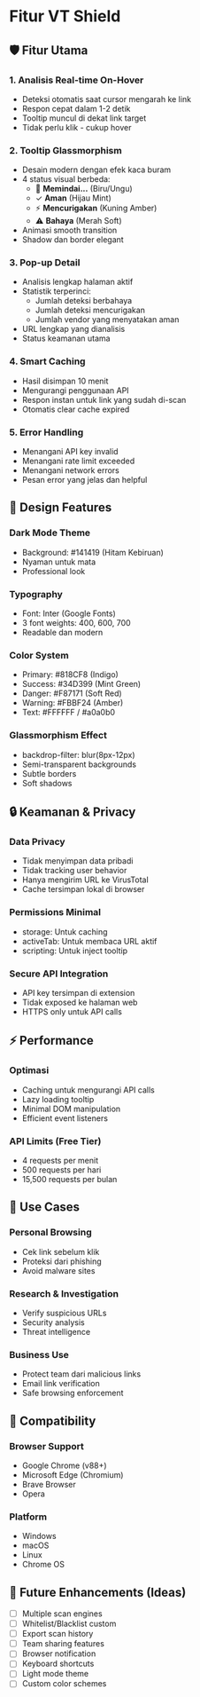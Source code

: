 # Fitur VT Shield

## 🛡️ Fitur Utama

### 1. Analisis Real-time On-Hover
- Deteksi otomatis saat cursor mengarah ke link
- Respon cepat dalam 1-2 detik
- Tooltip muncul di dekat link target
- Tidak perlu klik - cukup hover

### 2. Tooltip Glassmorphism
- Desain modern dengan efek kaca buram
- 4 status visual berbeda:
  - 🔵 **Memindai...** (Biru/Ungu)
  - ✓ **Aman** (Hijau Mint)
  - ⚡ **Mencurigakan** (Kuning Amber)
  - ⚠️ **Bahaya** (Merah Soft)
- Animasi smooth transition
- Shadow dan border elegant

### 3. Pop-up Detail
- Analisis lengkap halaman aktif
- Statistik terperinci:
  - Jumlah deteksi berbahaya
  - Jumlah deteksi mencurigakan
  - Jumlah vendor yang menyatakan aman
- URL lengkap yang dianalisis
- Status keamanan utama

### 4. Smart Caching
- Hasil disimpan 10 menit
- Mengurangi penggunaan API
- Respon instan untuk link yang sudah di-scan
- Otomatis clear cache expired

### 5. Error Handling
- Menangani API key invalid
- Menangani rate limit exceeded
- Menangani network errors
- Pesan error yang jelas dan helpful

## 🎨 Design Features

### Dark Mode Theme
- Background: #141419 (Hitam Kebiruan)
- Nyaman untuk mata
- Professional look

### Typography
- Font: Inter (Google Fonts)
- 3 font weights: 400, 600, 700
- Readable dan modern

### Color System
- Primary: #818CF8 (Indigo)
- Success: #34D399 (Mint Green)
- Danger: #F87171 (Soft Red)
- Warning: #FBBF24 (Amber)
- Text: #FFFFFF / #a0a0b0

### Glassmorphism Effect
- backdrop-filter: blur(8px-12px)
- Semi-transparent backgrounds
- Subtle borders
- Soft shadows

## 🔒 Keamanan & Privacy

### Data Privacy
- Tidak menyimpan data pribadi
- Tidak tracking user behavior
- Hanya mengirim URL ke VirusTotal
- Cache tersimpan lokal di browser

### Permissions Minimal
- storage: Untuk caching
- activeTab: Untuk membaca URL aktif
- scripting: Untuk inject tooltip

### Secure API Integration
- API key tersimpan di extension
- Tidak exposed ke halaman web
- HTTPS only untuk API calls

## ⚡ Performance

### Optimasi
- Caching untuk mengurangi API calls
- Lazy loading tooltip
- Minimal DOM manipulation
- Efficient event listeners

### API Limits (Free Tier)
- 4 requests per menit
- 500 requests per hari
- 15,500 requests per bulan

## 🎯 Use Cases

### Personal Browsing
- Cek link sebelum klik
- Proteksi dari phishing
- Avoid malware sites

### Research & Investigation
- Verify suspicious URLs
- Security analysis
- Threat intelligence

### Business Use
- Protect team dari malicious links
- Email link verification
- Safe browsing enforcement

## 📱 Compatibility

### Browser Support
- Google Chrome (v88+)
- Microsoft Edge (Chromium)
- Brave Browser
- Opera

### Platform
- Windows
- macOS
- Linux
- Chrome OS

## 🚀 Future Enhancements (Ideas)

- [ ] Multiple scan engines
- [ ] Whitelist/Blacklist custom
- [ ] Export scan history
- [ ] Team sharing features
- [ ] Browser notification
- [ ] Keyboard shortcuts
- [ ] Light mode theme
- [ ] Custom color schemes
